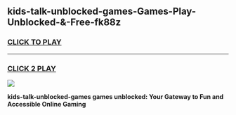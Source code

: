 
## kids-talk-unblocked-games-Games-Play-Unblocked-&-Free-fk88z
<h3>
<a href="https://premium76.site?title=kids-talk-unblocked-games&ref=24A">CLICK TO PLAY</a></h3>
<hr>

<h3>
<a href="https://premium76.site?title=kids-talk-unblocked-games&ref=24A">CLICK 2 PLAY</a>
  
</h3>

<a href="https://premium76.site?title=kids-talk-unblocked-games&ref=24A"><img src="https://clearcache.store/games.png"></a>


**kids-talk-unblocked-games games unblocked: Your Gateway to Fun and Accessible Online Gaming**
